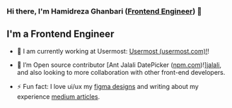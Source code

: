 ### Hi there, I'm Hamidreza Ghanbari ([Frontend Engineer][website]) 👋


## I'm a Frontend Engineer

- 🔭 I am currently working at Usermost: [Usermost (usermost.com)!][usermost]!

- 👯 I’m Open source contributor [Ant Jalali DatePicker ([npm.com](https://www.npmjs.com/package/antd-jalali-plus))!][jalali], and also looking to more collaboration with other front-end developers.

- ⚡ Fun fact: I love ui/ux my [figma designs][figma] and writing about my experience [medium articles][medium].

<br />

[website]: https://hamidreza-ghanbari.vercel.app
[usermost]: https://usermost.com
[github]: https://github.com/hamidrezaghanbari
[jalali]: https://www.npmjs.com/package/antd-jalali-plus
[figma]: https://www.figma.com/@hamidghanbari
[medium]: https://www.medium.com/@hamidrezaghanbari
[linkedin]: https://linkedin.com/in/hamidrezaghanbari
